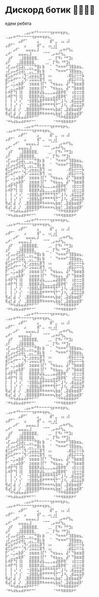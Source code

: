 
# Дискорд ботик 🫃🫃🫃🫃

едем ребята

    ⠀⠀⠀⠀⠀⠀ ⢀⣠⡤⠶⠚⠓⠒⠒⠒⠒⢲⡶⠶⠶⢶⡶⢦⡀⠀⠀⠀⠀⠀⠀             ⢀⣠⡤⠶⠚⠓⠒⠒⠒⠒⢲⡶⠶⠶⢶⡶⢦⡀⠀⠀⠀
     ⠀⠀⠀⠀⣠⡾⠋⠁⠀⠀⠀⣠⠀⠀⠀⠀⣾⠃⣀⠀⢠⡄⢠⡇⠀⠀⠀⠀⠀⠀            ⣠⡾⠋⠁⠀⠀⠀⣠⠀⠀⠀⠀⣾⠃⣀⠀⢠⡄⢠⡇⠀⠀
     ⠀⠀⣠⠞⠁⠀⠀⣤⣤⣤⣄⣸⠀⠀⠀⠀⠈⠉⠉⢀⡤⠶⠞⢳⣄⠀⠀⠀⠀⠀        ⣠⠞⠁⠀⠀⣤⣤⣤⣄⣸⠀⠀⠀⠀⠈⠉⠉⢀⡤⠶⠞⢳⣄⠀⠀
    ⠀⣰⠏⠀⠀⢀⣸⣿⣿⣿⣿⣿⡀⠀⠀⠀⢀⡀⠀⡏⠻⠆⠘⠛⣹⡆⠀⠀⠀⠀       ⣰⠏⠀⠀⢀⣸⣿⣿⣿⣿⣿⡀⠀⠀⠀⢀⡀⠀⡏⠻⠆⠘⠛⣹⡆⠀⠀
    ⢠⡏⣠⡤⢞⣫⣽⡍⠉⣉⡉⠛⣿⡆⣷⠀⠀⠁⠀⠙⠶⠶⠶⠋⢹⣿⣷⣶⣦⡀    ⢠⡏⣠⡤⢞⣫⣽⡍⠉⣉⡉⠛⣿⡆⣷⠀⠀⠁⠀⠙⠶⠶⠶⠋⢹⣿⣷⣶⣦⡀
    ⣾⣋⣥⠞⠋⠉⢈⢻⠌⣩⣭⣭⣍⣿⢻⠀⢠⡄⠀⠀⠀⠀⠀⢀⣾⣯⡭⠭⠭⣧    ⣾⣋⣥⠞⠋⠉⢈⢻⠌⣩⣭⣭⣍⣿⢻⠀⢠⡄⠀⠀⠀⠀⠀⢀⣾⣯⡭⠭⠭⣧
    ⡟⠁⣀⣁⣤⣷⡿⠁⠀⣲⣶⣶⣶⢸⡏⠃⠀⠙⢶⣦⣤⣄⠀⣼⠃⠙⣷⣶⣶⣿   ⡟⠁⣀⣁⣤⣷⡿⠁⠀⣲⣶⣶⣶⢸⡏⠃⠀⠙⢶⣦⣤⣄⠀⣼⠃⠙⣷⣶⣶⣿
    ⡧⠾⡟⠙⡇⢸⡇⠀⠀⣿⣿⣿⡿⣼⣧⣀⣀⣀⣤⣼⣿⡿⢿⠁⠀⢰⣗⣒⣒⣿   ⡧⠾⡟⠙⡇⢸⡇⠀⠀⣿⣿⣿⡿⣼⣧⣀⣀⣀⣤⣼⣿⡿⢿⠁⠀⢰⣗⣒⣒⣿
    ⡇⠀⡇⢠⠃⢰⠁⠀⠐⣺⣿⣿⣧⣿⠟⠛⠛⠛⢻⡛⠉⣸⠸⡄⢀⣾⣭⣭⣭⡿   ⡇⠀⡇⢠⠃⢰⠁⠀⠐⣺⣿⣿⣧⣿⠟⠛⠛⠛⢻⡛⠉⣸⠸⡄⢀⣾⣭⣭⣭⡿
    ⢿⣴⡃⣼⠀⡜⠀⢀⣿⣿⣿⣿⣿⠿⠷⠶⠶⠶⢦⣷⣶⡃⢀⣽⣾⣷⣶⣾⡿⠁   ⢿⣴⡃⣼⠀⡜⠀⢀⣿⣿⣿⣿⣿⠿⠷⠶⠶⠶⢦⣷⣶⡃⢀⣽⣾⣷⣶⣾⡿⠁
    ⠀⠈⠛⠳⠾⠷⠶⠾⠟⠛⠋⠉⠁⠀⠀⠀⠀⠀⠀⠈⠙⠛⠻⠿⠿⠿⠟⠋⠀⠀     ⠈⠛⠳⠾⠷⠶⠾⠟⠛⠋⠉⠁⠀⠀⠀⠀⠀⠀⠈⠙⠛⠻⠿⠿⠿⠟⠋
    ⠀⠀⠀⠀⠀⠀ ⢀⣠⡤⠶⠚⠓⠒⠒⠒⠒⢲⡶⠶⠶⢶⡶⢦⡀⠀⠀⠀⠀⠀⠀             ⢀⣠⡤⠶⠚⠓⠒⠒⠒⠒⢲⡶⠶⠶⢶⡶⢦⡀⠀⠀⠀
     ⠀⠀⠀⠀⣠⡾⠋⠁⠀⠀⠀⣠⠀⠀⠀⠀⣾⠃⣀⠀⢠⡄⢠⡇⠀⠀⠀⠀⠀⠀            ⣠⡾⠋⠁⠀⠀⠀⣠⠀⠀⠀⠀⣾⠃⣀⠀⢠⡄⢠⡇⠀⠀
     ⠀⠀⣠⠞⠁⠀⠀⣤⣤⣤⣄⣸⠀⠀⠀⠀⠈⠉⠉⢀⡤⠶⠞⢳⣄⠀⠀⠀⠀⠀        ⣠⠞⠁⠀⠀⣤⣤⣤⣄⣸⠀⠀⠀⠀⠈⠉⠉⢀⡤⠶⠞⢳⣄⠀⠀
    ⠀⣰⠏⠀⠀⢀⣸⣿⣿⣿⣿⣿⡀⠀⠀⠀⢀⡀⠀⡏⠻⠆⠘⠛⣹⡆⠀⠀⠀⠀       ⣰⠏⠀⠀⢀⣸⣿⣿⣿⣿⣿⡀⠀⠀⠀⢀⡀⠀⡏⠻⠆⠘⠛⣹⡆⠀⠀
    ⢠⡏⣠⡤⢞⣫⣽⡍⠉⣉⡉⠛⣿⡆⣷⠀⠀⠁⠀⠙⠶⠶⠶⠋⢹⣿⣷⣶⣦⡀    ⢠⡏⣠⡤⢞⣫⣽⡍⠉⣉⡉⠛⣿⡆⣷⠀⠀⠁⠀⠙⠶⠶⠶⠋⢹⣿⣷⣶⣦⡀
    ⣾⣋⣥⠞⠋⠉⢈⢻⠌⣩⣭⣭⣍⣿⢻⠀⢠⡄⠀⠀⠀⠀⠀⢀⣾⣯⡭⠭⠭⣧    ⣾⣋⣥⠞⠋⠉⢈⢻⠌⣩⣭⣭⣍⣿⢻⠀⢠⡄⠀⠀⠀⠀⠀⢀⣾⣯⡭⠭⠭⣧
    ⡟⠁⣀⣁⣤⣷⡿⠁⠀⣲⣶⣶⣶⢸⡏⠃⠀⠙⢶⣦⣤⣄⠀⣼⠃⠙⣷⣶⣶⣿   ⡟⠁⣀⣁⣤⣷⡿⠁⠀⣲⣶⣶⣶⢸⡏⠃⠀⠙⢶⣦⣤⣄⠀⣼⠃⠙⣷⣶⣶⣿
    ⡧⠾⡟⠙⡇⢸⡇⠀⠀⣿⣿⣿⡿⣼⣧⣀⣀⣀⣤⣼⣿⡿⢿⠁⠀⢰⣗⣒⣒⣿   ⡧⠾⡟⠙⡇⢸⡇⠀⠀⣿⣿⣿⡿⣼⣧⣀⣀⣀⣤⣼⣿⡿⢿⠁⠀⢰⣗⣒⣒⣿
    ⡇⠀⡇⢠⠃⢰⠁⠀⠐⣺⣿⣿⣧⣿⠟⠛⠛⠛⢻⡛⠉⣸⠸⡄⢀⣾⣭⣭⣭⡿   ⡇⠀⡇⢠⠃⢰⠁⠀⠐⣺⣿⣿⣧⣿⠟⠛⠛⠛⢻⡛⠉⣸⠸⡄⢀⣾⣭⣭⣭⡿
    ⢿⣴⡃⣼⠀⡜⠀⢀⣿⣿⣿⣿⣿⠿⠷⠶⠶⠶⢦⣷⣶⡃⢀⣽⣾⣷⣶⣾⡿⠁   ⢿⣴⡃⣼⠀⡜⠀⢀⣿⣿⣿⣿⣿⠿⠷⠶⠶⠶⢦⣷⣶⡃⢀⣽⣾⣷⣶⣾⡿⠁
    ⠀⠈⠛⠳⠾⠷⠶⠾⠟⠛⠋⠉⠁⠀⠀⠀⠀⠀⠀⠈⠙⠛⠻⠿⠿⠿⠟⠋⠀⠀     ⠈⠛⠳⠾⠷⠶⠾⠟⠛⠋⠉⠁⠀⠀⠀⠀⠀⠀⠈⠙⠛⠻⠿⠿⠿⠟⠋
    ⠀⠀⠀⠀⠀⠀ ⢀⣠⡤⠶⠚⠓⠒⠒⠒⠒⢲⡶⠶⠶⢶⡶⢦⡀⠀⠀⠀⠀⠀⠀             ⢀⣠⡤⠶⠚⠓⠒⠒⠒⠒⢲⡶⠶⠶⢶⡶⢦⡀⠀⠀⠀
     ⠀⠀⠀⠀⣠⡾⠋⠁⠀⠀⠀⣠⠀⠀⠀⠀⣾⠃⣀⠀⢠⡄⢠⡇⠀⠀⠀⠀⠀⠀            ⣠⡾⠋⠁⠀⠀⠀⣠⠀⠀⠀⠀⣾⠃⣀⠀⢠⡄⢠⡇⠀⠀
     ⠀⠀⣠⠞⠁⠀⠀⣤⣤⣤⣄⣸⠀⠀⠀⠀⠈⠉⠉⢀⡤⠶⠞⢳⣄⠀⠀⠀⠀⠀        ⣠⠞⠁⠀⠀⣤⣤⣤⣄⣸⠀⠀⠀⠀⠈⠉⠉⢀⡤⠶⠞⢳⣄⠀⠀
    ⠀⣰⠏⠀⠀⢀⣸⣿⣿⣿⣿⣿⡀⠀⠀⠀⢀⡀⠀⡏⠻⠆⠘⠛⣹⡆⠀⠀⠀⠀       ⣰⠏⠀⠀⢀⣸⣿⣿⣿⣿⣿⡀⠀⠀⠀⢀⡀⠀⡏⠻⠆⠘⠛⣹⡆⠀⠀
    ⢠⡏⣠⡤⢞⣫⣽⡍⠉⣉⡉⠛⣿⡆⣷⠀⠀⠁⠀⠙⠶⠶⠶⠋⢹⣿⣷⣶⣦⡀    ⢠⡏⣠⡤⢞⣫⣽⡍⠉⣉⡉⠛⣿⡆⣷⠀⠀⠁⠀⠙⠶⠶⠶⠋⢹⣿⣷⣶⣦⡀
    ⣾⣋⣥⠞⠋⠉⢈⢻⠌⣩⣭⣭⣍⣿⢻⠀⢠⡄⠀⠀⠀⠀⠀⢀⣾⣯⡭⠭⠭⣧    ⣾⣋⣥⠞⠋⠉⢈⢻⠌⣩⣭⣭⣍⣿⢻⠀⢠⡄⠀⠀⠀⠀⠀⢀⣾⣯⡭⠭⠭⣧
    ⡟⠁⣀⣁⣤⣷⡿⠁⠀⣲⣶⣶⣶⢸⡏⠃⠀⠙⢶⣦⣤⣄⠀⣼⠃⠙⣷⣶⣶⣿   ⡟⠁⣀⣁⣤⣷⡿⠁⠀⣲⣶⣶⣶⢸⡏⠃⠀⠙⢶⣦⣤⣄⠀⣼⠃⠙⣷⣶⣶⣿
    ⡧⠾⡟⠙⡇⢸⡇⠀⠀⣿⣿⣿⡿⣼⣧⣀⣀⣀⣤⣼⣿⡿⢿⠁⠀⢰⣗⣒⣒⣿   ⡧⠾⡟⠙⡇⢸⡇⠀⠀⣿⣿⣿⡿⣼⣧⣀⣀⣀⣤⣼⣿⡿⢿⠁⠀⢰⣗⣒⣒⣿
    ⡇⠀⡇⢠⠃⢰⠁⠀⠐⣺⣿⣿⣧⣿⠟⠛⠛⠛⢻⡛⠉⣸⠸⡄⢀⣾⣭⣭⣭⡿   ⡇⠀⡇⢠⠃⢰⠁⠀⠐⣺⣿⣿⣧⣿⠟⠛⠛⠛⢻⡛⠉⣸⠸⡄⢀⣾⣭⣭⣭⡿
    ⢿⣴⡃⣼⠀⡜⠀⢀⣿⣿⣿⣿⣿⠿⠷⠶⠶⠶⢦⣷⣶⡃⢀⣽⣾⣷⣶⣾⡿⠁   ⢿⣴⡃⣼⠀⡜⠀⢀⣿⣿⣿⣿⣿⠿⠷⠶⠶⠶⢦⣷⣶⡃⢀⣽⣾⣷⣶⣾⡿⠁
    ⠀⠈⠛⠳⠾⠷⠶⠾⠟⠛⠋⠉⠁⠀⠀⠀⠀⠀⠀⠈⠙⠛⠻⠿⠿⠿⠟⠋⠀⠀     ⠈⠛⠳⠾⠷⠶⠾⠟⠛⠋⠉⠁⠀⠀⠀⠀⠀⠀⠈⠙⠛⠻⠿⠿⠿⠟⠋
    ⠀⠀⠀⠀⠀⠀ ⢀⣠⡤⠶⠚⠓⠒⠒⠒⠒⢲⡶⠶⠶⢶⡶⢦⡀⠀⠀⠀⠀⠀⠀             ⢀⣠⡤⠶⠚⠓⠒⠒⠒⠒⢲⡶⠶⠶⢶⡶⢦⡀⠀⠀⠀
     ⠀⠀⠀⠀⣠⡾⠋⠁⠀⠀⠀⣠⠀⠀⠀⠀⣾⠃⣀⠀⢠⡄⢠⡇⠀⠀⠀⠀⠀⠀            ⣠⡾⠋⠁⠀⠀⠀⣠⠀⠀⠀⠀⣾⠃⣀⠀⢠⡄⢠⡇⠀⠀
     ⠀⠀⣠⠞⠁⠀⠀⣤⣤⣤⣄⣸⠀⠀⠀⠀⠈⠉⠉⢀⡤⠶⠞⢳⣄⠀⠀⠀⠀⠀        ⣠⠞⠁⠀⠀⣤⣤⣤⣄⣸⠀⠀⠀⠀⠈⠉⠉⢀⡤⠶⠞⢳⣄⠀⠀
    ⠀⣰⠏⠀⠀⢀⣸⣿⣿⣿⣿⣿⡀⠀⠀⠀⢀⡀⠀⡏⠻⠆⠘⠛⣹⡆⠀⠀⠀⠀       ⣰⠏⠀⠀⢀⣸⣿⣿⣿⣿⣿⡀⠀⠀⠀⢀⡀⠀⡏⠻⠆⠘⠛⣹⡆⠀⠀
    ⢠⡏⣠⡤⢞⣫⣽⡍⠉⣉⡉⠛⣿⡆⣷⠀⠀⠁⠀⠙⠶⠶⠶⠋⢹⣿⣷⣶⣦⡀    ⢠⡏⣠⡤⢞⣫⣽⡍⠉⣉⡉⠛⣿⡆⣷⠀⠀⠁⠀⠙⠶⠶⠶⠋⢹⣿⣷⣶⣦⡀
    ⣾⣋⣥⠞⠋⠉⢈⢻⠌⣩⣭⣭⣍⣿⢻⠀⢠⡄⠀⠀⠀⠀⠀⢀⣾⣯⡭⠭⠭⣧    ⣾⣋⣥⠞⠋⠉⢈⢻⠌⣩⣭⣭⣍⣿⢻⠀⢠⡄⠀⠀⠀⠀⠀⢀⣾⣯⡭⠭⠭⣧
    ⡟⠁⣀⣁⣤⣷⡿⠁⠀⣲⣶⣶⣶⢸⡏⠃⠀⠙⢶⣦⣤⣄⠀⣼⠃⠙⣷⣶⣶⣿   ⡟⠁⣀⣁⣤⣷⡿⠁⠀⣲⣶⣶⣶⢸⡏⠃⠀⠙⢶⣦⣤⣄⠀⣼⠃⠙⣷⣶⣶⣿
    ⡧⠾⡟⠙⡇⢸⡇⠀⠀⣿⣿⣿⡿⣼⣧⣀⣀⣀⣤⣼⣿⡿⢿⠁⠀⢰⣗⣒⣒⣿   ⡧⠾⡟⠙⡇⢸⡇⠀⠀⣿⣿⣿⡿⣼⣧⣀⣀⣀⣤⣼⣿⡿⢿⠁⠀⢰⣗⣒⣒⣿
    ⡇⠀⡇⢠⠃⢰⠁⠀⠐⣺⣿⣿⣧⣿⠟⠛⠛⠛⢻⡛⠉⣸⠸⡄⢀⣾⣭⣭⣭⡿   ⡇⠀⡇⢠⠃⢰⠁⠀⠐⣺⣿⣿⣧⣿⠟⠛⠛⠛⢻⡛⠉⣸⠸⡄⢀⣾⣭⣭⣭⡿
    ⢿⣴⡃⣼⠀⡜⠀⢀⣿⣿⣿⣿⣿⠿⠷⠶⠶⠶⢦⣷⣶⡃⢀⣽⣾⣷⣶⣾⡿⠁   ⢿⣴⡃⣼⠀⡜⠀⢀⣿⣿⣿⣿⣿⠿⠷⠶⠶⠶⢦⣷⣶⡃⢀⣽⣾⣷⣶⣾⡿⠁
    ⠀⠈⠛⠳⠾⠷⠶⠾⠟⠛⠋⠉⠁⠀⠀⠀⠀⠀⠀⠈⠙⠛⠻⠿⠿⠿⠟⠋⠀⠀     ⠈⠛⠳⠾⠷⠶⠾⠟⠛⠋⠉⠁⠀⠀⠀⠀⠀⠀⠈⠙⠛⠻⠿⠿⠿⠟⠋
    ⠀⠀⠀⠀⠀⠀ ⢀⣠⡤⠶⠚⠓⠒⠒⠒⠒⢲⡶⠶⠶⢶⡶⢦⡀⠀⠀⠀⠀⠀⠀             ⢀⣠⡤⠶⠚⠓⠒⠒⠒⠒⢲⡶⠶⠶⢶⡶⢦⡀⠀⠀⠀
     ⠀⠀⠀⠀⣠⡾⠋⠁⠀⠀⠀⣠⠀⠀⠀⠀⣾⠃⣀⠀⢠⡄⢠⡇⠀⠀⠀⠀⠀⠀            ⣠⡾⠋⠁⠀⠀⠀⣠⠀⠀⠀⠀⣾⠃⣀⠀⢠⡄⢠⡇⠀⠀
     ⠀⠀⣠⠞⠁⠀⠀⣤⣤⣤⣄⣸⠀⠀⠀⠀⠈⠉⠉⢀⡤⠶⠞⢳⣄⠀⠀⠀⠀⠀        ⣠⠞⠁⠀⠀⣤⣤⣤⣄⣸⠀⠀⠀⠀⠈⠉⠉⢀⡤⠶⠞⢳⣄⠀⠀
    ⠀⣰⠏⠀⠀⢀⣸⣿⣿⣿⣿⣿⡀⠀⠀⠀⢀⡀⠀⡏⠻⠆⠘⠛⣹⡆⠀⠀⠀⠀       ⣰⠏⠀⠀⢀⣸⣿⣿⣿⣿⣿⡀⠀⠀⠀⢀⡀⠀⡏⠻⠆⠘⠛⣹⡆⠀⠀
    ⢠⡏⣠⡤⢞⣫⣽⡍⠉⣉⡉⠛⣿⡆⣷⠀⠀⠁⠀⠙⠶⠶⠶⠋⢹⣿⣷⣶⣦⡀    ⢠⡏⣠⡤⢞⣫⣽⡍⠉⣉⡉⠛⣿⡆⣷⠀⠀⠁⠀⠙⠶⠶⠶⠋⢹⣿⣷⣶⣦⡀
    ⣾⣋⣥⠞⠋⠉⢈⢻⠌⣩⣭⣭⣍⣿⢻⠀⢠⡄⠀⠀⠀⠀⠀⢀⣾⣯⡭⠭⠭⣧    ⣾⣋⣥⠞⠋⠉⢈⢻⠌⣩⣭⣭⣍⣿⢻⠀⢠⡄⠀⠀⠀⠀⠀⢀⣾⣯⡭⠭⠭⣧
    ⡟⠁⣀⣁⣤⣷⡿⠁⠀⣲⣶⣶⣶⢸⡏⠃⠀⠙⢶⣦⣤⣄⠀⣼⠃⠙⣷⣶⣶⣿   ⡟⠁⣀⣁⣤⣷⡿⠁⠀⣲⣶⣶⣶⢸⡏⠃⠀⠙⢶⣦⣤⣄⠀⣼⠃⠙⣷⣶⣶⣿
    ⡧⠾⡟⠙⡇⢸⡇⠀⠀⣿⣿⣿⡿⣼⣧⣀⣀⣀⣤⣼⣿⡿⢿⠁⠀⢰⣗⣒⣒⣿   ⡧⠾⡟⠙⡇⢸⡇⠀⠀⣿⣿⣿⡿⣼⣧⣀⣀⣀⣤⣼⣿⡿⢿⠁⠀⢰⣗⣒⣒⣿
    ⡇⠀⡇⢠⠃⢰⠁⠀⠐⣺⣿⣿⣧⣿⠟⠛⠛⠛⢻⡛⠉⣸⠸⡄⢀⣾⣭⣭⣭⡿   ⡇⠀⡇⢠⠃⢰⠁⠀⠐⣺⣿⣿⣧⣿⠟⠛⠛⠛⢻⡛⠉⣸⠸⡄⢀⣾⣭⣭⣭⡿
    ⢿⣴⡃⣼⠀⡜⠀⢀⣿⣿⣿⣿⣿⠿⠷⠶⠶⠶⢦⣷⣶⡃⢀⣽⣾⣷⣶⣾⡿⠁   ⢿⣴⡃⣼⠀⡜⠀⢀⣿⣿⣿⣿⣿⠿⠷⠶⠶⠶⢦⣷⣶⡃⢀⣽⣾⣷⣶⣾⡿⠁
    ⠀⠈⠛⠳⠾⠷⠶⠾⠟⠛⠋⠉⠁⠀⠀⠀⠀⠀⠀⠈⠙⠛⠻⠿⠿⠿⠟⠋⠀⠀     ⠈⠛⠳⠾⠷⠶⠾⠟⠛⠋⠉⠁⠀⠀⠀⠀⠀⠀⠈⠙⠛⠻⠿⠿⠿⠟⠋
    ⠀⠀⠀⠀⠀⠀ ⢀⣠⡤⠶⠚⠓⠒⠒⠒⠒⢲⡶⠶⠶⢶⡶⢦⡀⠀⠀⠀⠀⠀⠀             ⢀⣠⡤⠶⠚⠓⠒⠒⠒⠒⢲⡶⠶⠶⢶⡶⢦⡀⠀⠀⠀
     ⠀⠀⠀⠀⣠⡾⠋⠁⠀⠀⠀⣠⠀⠀⠀⠀⣾⠃⣀⠀⢠⡄⢠⡇⠀⠀⠀⠀⠀⠀            ⣠⡾⠋⠁⠀⠀⠀⣠⠀⠀⠀⠀⣾⠃⣀⠀⢠⡄⢠⡇⠀⠀
     ⠀⠀⣠⠞⠁⠀⠀⣤⣤⣤⣄⣸⠀⠀⠀⠀⠈⠉⠉⢀⡤⠶⠞⢳⣄⠀⠀⠀⠀⠀        ⣠⠞⠁⠀⠀⣤⣤⣤⣄⣸⠀⠀⠀⠀⠈⠉⠉⢀⡤⠶⠞⢳⣄⠀⠀
    ⠀⣰⠏⠀⠀⢀⣸⣿⣿⣿⣿⣿⡀⠀⠀⠀⢀⡀⠀⡏⠻⠆⠘⠛⣹⡆⠀⠀⠀⠀       ⣰⠏⠀⠀⢀⣸⣿⣿⣿⣿⣿⡀⠀⠀⠀⢀⡀⠀⡏⠻⠆⠘⠛⣹⡆⠀⠀
    ⢠⡏⣠⡤⢞⣫⣽⡍⠉⣉⡉⠛⣿⡆⣷⠀⠀⠁⠀⠙⠶⠶⠶⠋⢹⣿⣷⣶⣦⡀    ⢠⡏⣠⡤⢞⣫⣽⡍⠉⣉⡉⠛⣿⡆⣷⠀⠀⠁⠀⠙⠶⠶⠶⠋⢹⣿⣷⣶⣦⡀
    ⣾⣋⣥⠞⠋⠉⢈⢻⠌⣩⣭⣭⣍⣿⢻⠀⢠⡄⠀⠀⠀⠀⠀⢀⣾⣯⡭⠭⠭⣧    ⣾⣋⣥⠞⠋⠉⢈⢻⠌⣩⣭⣭⣍⣿⢻⠀⢠⡄⠀⠀⠀⠀⠀⢀⣾⣯⡭⠭⠭⣧
    ⡟⠁⣀⣁⣤⣷⡿⠁⠀⣲⣶⣶⣶⢸⡏⠃⠀⠙⢶⣦⣤⣄⠀⣼⠃⠙⣷⣶⣶⣿   ⡟⠁⣀⣁⣤⣷⡿⠁⠀⣲⣶⣶⣶⢸⡏⠃⠀⠙⢶⣦⣤⣄⠀⣼⠃⠙⣷⣶⣶⣿
    ⡧⠾⡟⠙⡇⢸⡇⠀⠀⣿⣿⣿⡿⣼⣧⣀⣀⣀⣤⣼⣿⡿⢿⠁⠀⢰⣗⣒⣒⣿   ⡧⠾⡟⠙⡇⢸⡇⠀⠀⣿⣿⣿⡿⣼⣧⣀⣀⣀⣤⣼⣿⡿⢿⠁⠀⢰⣗⣒⣒⣿
    ⡇⠀⡇⢠⠃⢰⠁⠀⠐⣺⣿⣿⣧⣿⠟⠛⠛⠛⢻⡛⠉⣸⠸⡄⢀⣾⣭⣭⣭⡿   ⡇⠀⡇⢠⠃⢰⠁⠀⠐⣺⣿⣿⣧⣿⠟⠛⠛⠛⢻⡛⠉⣸⠸⡄⢀⣾⣭⣭⣭⡿
    ⢿⣴⡃⣼⠀⡜⠀⢀⣿⣿⣿⣿⣿⠿⠷⠶⠶⠶⢦⣷⣶⡃⢀⣽⣾⣷⣶⣾⡿⠁   ⢿⣴⡃⣼⠀⡜⠀⢀⣿⣿⣿⣿⣿⠿⠷⠶⠶⠶⢦⣷⣶⡃⢀⣽⣾⣷⣶⣾⡿⠁
    ⠀⠈⠛⠳⠾⠷⠶⠾⠟⠛⠋⠉⠁⠀⠀⠀⠀⠀⠀⠈⠙⠛⠻⠿⠿⠿⠟⠋⠀⠀     ⠈⠛⠳⠾⠷⠶⠾⠟⠛⠋⠉⠁⠀⠀⠀⠀⠀⠀⠈⠙⠛⠻⠿⠿⠿⠟⠋
